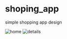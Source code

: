# shoping_app

simple shopping app design


![home](https://github.com/Muneef-Nk/flutter_shopping_app_ui/assets/92105703/6c9ac37d-6d3b-4f74-9d89-043a5cf7fa3c)
![details](https://github.com/Muneef-Nk/flutter_shopping_app_ui/assets/92105703/65624900-4a1e-4065-b5d3-74a5217ff724)
